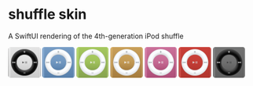 # shuffle skin

A SwiftUI rendering of the 4th-generation iPod shuffle

<p float="left">
    <img src="screenshots/silver.png" width=13%/>
    <img src="screenshots/blue.png" width=13%/>
    <img src="screenshots/green.png" width=13%/>
    <img src="screenshots/orange.png" width=13%/>
    <img src="screenshots/pink.png" width=13%/>
    <img src="screenshots/red.png" width=13%/>
    <img src="screenshots/space gray.png" width=13%/>
</p>
